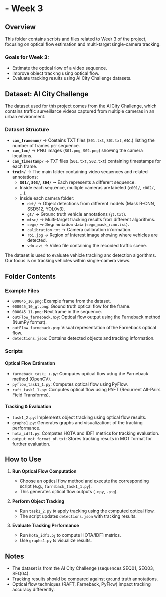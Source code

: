 # - Week 3

## Overview
This folder contains scripts and files related to Week 3 of the project, focusing on optical flow estimation and multi-target single-camera tracking.

### Goals for Week 3:
- Estimate the optical flow of a video sequence.
- Improve object tracking using optical flow.
- Evaluate tracking results using AI City Challenge datasets.

## Dataset: AI City Challenge
The dataset used for this project comes from the AI City Challenge, which contains traffic surveillance videos captured from multiple cameras in an urban environment.

### **Dataset Structure**
- **`cam_framenum/`** → Contains TXT files (`S01.txt`, `S02.txt`, etc.) listing the number of frames per sequence.
- **`cam_loc/`** → PNG images (`S01.png`, `S02.png`) showing the camera locations.
- **`cam_timestamp/`** → TXT files (`S01.txt`, `S02.txt`) containing timestamps for each frame.
- **`train/`** → The main folder containing video sequences and related annotations:
  - **`S01/`, `S03/`, `S04/`** → Each represents a different sequence.
  - Inside each sequence, multiple cameras are labeled (`c001/`, `c002/`, ...).
  - Inside each camera folder:
    - `det/` → Object detections from different models (Mask R-CNN, SSD512, YOLOv3).
    - `gt/` → Ground truth vehicle annotations (`gt.txt`).
    - `mtsc/` → Multi-target tracking results from different algorithms.
    - `segm/` → Segmentation data (`segm_mask_rcnn.txt`).
    - `calibration.txt` → Camera calibration information.
    - `roi.jpg` → Region of Interest image showing where vehicles are detected.
    - `vdo.avi` → Video file containing the recorded traffic scene.

The dataset is used to evaluate vehicle tracking and detection algorithms. Our focus is on tracking vehicles within single-camera views.

## Folder Contents

### **Example Files**
- `000045_10.png`: Example frame from the dataset.
- `000045_10_gt.png`: Ground truth optical flow for the frame.
- `000045_11.png`: Next frame in the sequence.
- `outFlow_farneback.npy`: Optical flow output using the Farneback method (NumPy format).
- `outFlow_farneback.png`: Visual representation of the Farneback optical flow.
- `detections.json`: Contains detected objects and tracking information.

### **Scripts**
#### **Optical Flow Estimation**
- `farneback_task1_1.py`: Computes optical flow using the Farneback method (OpenCV).
- `pyflow_task1_1.py`: Computes optical flow using PyFlow.
- `raft_task1_1.py`: Computes optical flow using RAFT (Recurrent All-Pairs Field Transforms).

#### **Tracking & Evaluation**
- `task1_2.py`: Implements object tracking using optical flow results.
- `graphs1.py`: Generates graphs and visualizations of the tracking performance.
- `hota_idf1.py`: Computes HOTA and IDF1 metrics for tracking evaluation.
- `output_mot_format_of.txt`: Stores tracking results in MOT format for further evaluation.

## How to Use
1. **Run Optical Flow Computation**
   - Choose an optical flow method and execute the corresponding script (e.g., `farneback_task1_1.py`).
   - This generates optical flow outputs (`.npy`, `.png`).

2. **Perform Object Tracking**
   - Run `task1_2.py` to apply tracking using the computed optical flow.
   - The script updates `detections.json` with tracking results.

3. **Evaluate Tracking Performance**
   - Run `hota_idf1.py` to compute HOTA/IDF1 metrics.
   - Use `graphs1.py` to visualize results.

## Notes
- The dataset is from the AI City Challenge (sequences SEQ01, SEQ03, SEQ04).
- Tracking results should be compared against ground truth annotations.
- Optical flow techniques (RAFT, Farneback, PyFlow) impact tracking accuracy differently.



